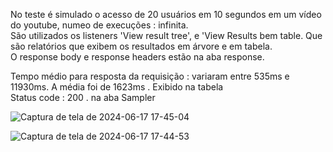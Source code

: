 No teste é simulado o acesso de 20 usuários em 10 segundos em um vídeo do youtube, numeo de execuções : infinita.    
São utilizados os listeners 'View result tree', e 'View Results bem table. Que são relatórios que exibem os resultados em árvore e em tabela.    
O response body e response headers estão na aba response.
    
Tempo médio para resposta da requisição : variaram entre 535ms e 11930ms. A média foi de 1623ms  . Exibido na tabela    
Status code : 200   . na aba Sampler    
    
    

  ![Captura de tela de 2024-06-17 17-45-04](https://github.com/klausmerini/JMeterTests/assets/109608171/71eccb0f-e2fb-4f4c-8d16-7a698ae1dd58)    

  ![Captura de tela de 2024-06-17 17-44-53](https://github.com/klausmerini/JMeterTests/assets/109608171/3b55671c-63b3-46cb-b7ce-3391c90a457d)
